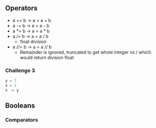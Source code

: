 ## Operators
  - a += b -> a = a + b  
  - a -= b -> a = a - b  
  - a *= b -> a = a * b  
  - a /= b -> a = a / b  
    - float division  
  - a //= b -> a = a // b    
    - Remainder is ignored, truncated to get whole integer vs / which would return division float  

### Challenge 3
```python
y = 7 
x = 2 
x -= y 
```
## Booleans 

### Comparators 
